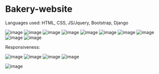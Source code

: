 # Bakery-website
Languages used:
HTML,
CSS,
JS/Jquery,
Bootstrap,
Django

![image](https://user-images.githubusercontent.com/63779920/222913981-df4253ab-740b-4739-9faa-84ebc5ed2b36.png)
![image](https://user-images.githubusercontent.com/63779920/222914000-1b8b5560-9c89-4df9-830e-f4f862653893.png)
![image](https://user-images.githubusercontent.com/63779920/222914070-26d737a3-1d99-46e8-8af3-f0637dd72420.png)
![image](https://user-images.githubusercontent.com/63779920/222914104-b2b19105-cfad-458a-b451-b47c6b2223a4.png)
![image](https://user-images.githubusercontent.com/63779920/222914148-3bc70f82-292e-4b9c-83fe-5c467a10c2bb.png)
![image](https://user-images.githubusercontent.com/63779920/222913623-cde4da9b-03fe-46a0-bbb3-0623329216cb.png)
![image](https://user-images.githubusercontent.com/63779920/222913663-2895ac21-beaf-444e-b6ab-4e5c7364e9ba.png)
![image](https://user-images.githubusercontent.com/63779920/222913691-087546b1-3ad4-49a4-a5b2-8edbf951dabd.png)
![image](https://user-images.githubusercontent.com/63779920/222913721-93258523-53cc-49e6-93d0-559ddf8545e7.png)
![image](https://user-images.githubusercontent.com/63779920/222913821-74871792-9b05-4a15-a038-8278183ebacb.png)


Responsiveness:

![image](https://user-images.githubusercontent.com/63779920/222913763-5484cf05-23f0-438d-8dd5-49851d80a33c.png)
![image](https://user-images.githubusercontent.com/63779920/222913791-a1921122-5e66-4e4d-9bce-384326a5a3ff.png)
![image](https://user-images.githubusercontent.com/63779920/222913864-2a061514-5436-4763-8e8d-e5284df49ce8.png)
![image](https://user-images.githubusercontent.com/63779920/222913880-e633aeca-266a-49d7-bbae-bf2c7c24aeae.png)

![image](https://user-images.githubusercontent.com/63779920/222913896-cb2d7a1a-8f42-42af-9a7b-8454031e4f0b.png)




